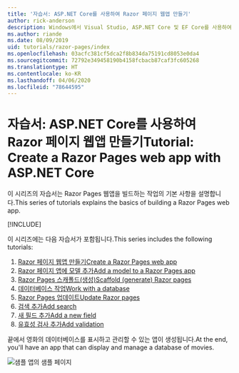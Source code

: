 ```yaml
---
title: '자습서: ASP.NET Core를 사용하여 Razor 페이지 웹앱 만들기'
author: rick-anderson
description: Windows에서 Visual Studio, ASP.NET Core 및 EF Core를 사용하여 Razor 페이지 웹앱을 만듭니다.
ms.author: riande
ms.date: 08/09/2019
uid: tutorials/razor-pages/index
ms.openlocfilehash: 03acfc381cf5dca2f8b834da75191cd8053e0da4
ms.sourcegitcommit: 72792e349458190b4158fcbacb87caf3fc605268
ms.translationtype: HT
ms.contentlocale: ko-KR
ms.lasthandoff: 04/06/2020
ms.locfileid: "78644595"
---
```

# <a name="tutorial-create-a-razor-pages-web-app-with-aspnet-core"></a><span data-ttu-id="071fa-103">자습서: ASP.NET Core를 사용하여 Razor 페이지 웹앱 만들기</span><span class="sxs-lookup"><span data-stu-id="071fa-103">Tutorial: Create a Razor Pages web app with ASP.NET Core</span></span>

<span data-ttu-id="071fa-104">이 시리즈의 자습서는 Razor Pages 웹앱을 빌드하는 작업의 기본 사항을 설명합니다.</span><span class="sxs-lookup"><span data-stu-id="071fa-104">This series of tutorials explains the basics of building a Razor Pages web app.</span></span> 

[!INCLUDE[](~/includes/advancedRP.md)]

<span data-ttu-id="071fa-105">이 시리즈에는 다음 자습서가 포함됩니다.</span><span class="sxs-lookup"><span data-stu-id="071fa-105">This series includes the following tutorials:</span></span>

1. [<span data-ttu-id="071fa-106">Razor 페이지 웹앱 만들기</span><span class="sxs-lookup"><span data-stu-id="071fa-106">Create a Razor Pages web app</span></span>](xref:tutorials/razor-pages/razor-pages-start)
1. [<span data-ttu-id="071fa-107">Razor 페이지 앱에 모델 추가</span><span class="sxs-lookup"><span data-stu-id="071fa-107">Add a model to a Razor Pages app</span></span>](xref:tutorials/razor-pages/model)
1. [<span data-ttu-id="071fa-108">Razor Pages 스캐폴드(생성)</span><span class="sxs-lookup"><span data-stu-id="071fa-108">Scaffold (generate) Razor pages</span></span>](xref:tutorials/razor-pages/page)
1. [<span data-ttu-id="071fa-109">데이터베이스 작업</span><span class="sxs-lookup"><span data-stu-id="071fa-109">Work with a database</span></span>](xref:tutorials/razor-pages/sql)
1. [<span data-ttu-id="071fa-110">Razor Pages 업데이트</span><span class="sxs-lookup"><span data-stu-id="071fa-110">Update Razor pages</span></span>](xref:tutorials/razor-pages/da1)
1. [<span data-ttu-id="071fa-111">검색 추가</span><span class="sxs-lookup"><span data-stu-id="071fa-111">Add search</span></span>](xref:tutorials/razor-pages/search)
1. [<span data-ttu-id="071fa-112">새 필드 추가</span><span class="sxs-lookup"><span data-stu-id="071fa-112">Add a new field</span></span>](xref:tutorials/razor-pages/new-field)
1. [<span data-ttu-id="071fa-113">유효성 검사 추가</span><span class="sxs-lookup"><span data-stu-id="071fa-113">Add validation</span></span>](xref:tutorials/razor-pages/validation)

<span data-ttu-id="071fa-114">끝에서 영화의 데이터베이스를 표시하고 관리할 수 있는 앱이 생성됩니다.</span><span class="sxs-lookup"><span data-stu-id="071fa-114">At the end, you'll have an app that can display and manage a database of movies.</span></span>

![샘플 앱의 샘플 페이지](index/_static/sample-page.png)
